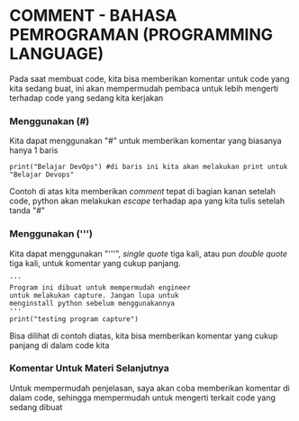 # COMMENT - BAHASA PEMROGRAMAN (PROGRAMMING LANGUAGE)
Pada saat membuat code, kita bisa memberikan komentar untuk code yang kita sedang buat, ini akan mempermudah pembaca untuk lebih
mengerti terhadap code yang sedang kita kerjakan
### **Menggunakan (#)**
Kita dapat menggunakan "#" untuk memberikan komentar yang biasanya hanya 1 baris
```
print("Belajar DevOps") #di baris ini kita akan melakukan print untuk "Belajar Devops"
```
Contoh di atas kita memberikan *comment* tepat di bagian kanan setelah code, python akan melakukan *escape* terhadap apa yang kita tulis
setelah tanda "#"
### **Menggunakan (''')**
Kita dapat menggunakan "'''", *single quote* tiga kali, atau pun *double quote* tiga kali, untuk komentar yang cukup panjang.
```
'''
Program ini dibuat untuk mempermudah engineer
untuk melakukan capture. Jangan lupa untuk
menginstall python sebelum menggunakannya
'''
print("testing program capture")
```
Bisa dilihat di contoh diatas, kita bisa memberikan komentar yang cukup panjang di dalam code kita
### **Komentar Untuk Materi Selanjutnya**
Untuk mempermudah penjelasan, saya akan coba memberikan komentar di dalam code, sehingga mempermudah untuk mengerti terkait code yang
sedang dibuat
